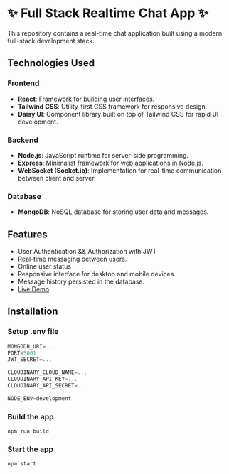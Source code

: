 # ✨ Full Stack Realtime Chat App ✨

This repository contains a real-time chat application built using a modern full-stack development stack.

## Technologies Used

### Frontend
- **React**: Framework for building user interfaces.
- **Tailwind CSS**: Utility-first CSS framework for responsive design.
- **Daisy UI**: Component library built on top of Tailwind CSS for rapid UI development.

### Backend
- **Node.js**: JavaScript runtime for server-side programming.
- **Express**: Minimalist framework for web applications in Node.js.
- **WebSocket (Socket.io)**: Implementation for real-time communication between client and server.

### Database
- **MongoDB**: NoSQL database for storing user data and messages.

## Features

- User Authentication && Authorization with JWT
- Real-time messaging between users.
- Online user status
- Responsive interface for desktop and mobile devices.
- Message history persisted in the database.
- [Live Demo](https://fullstack-chat-realtime-app-u02h.onrender.com/)

## Installation

### Setup .env file

```js
MONGODB_URI=...
PORT=5001
JWT_SECRET=...

CLOUDINARY_CLOUD_NAME=...
CLOUDINARY_API_KEY=...
CLOUDINARY_API_SECRET=...

NODE_ENV=development
```

### Build the app

```shell
npm run build
```

### Start the app

```shell
npm start
```
